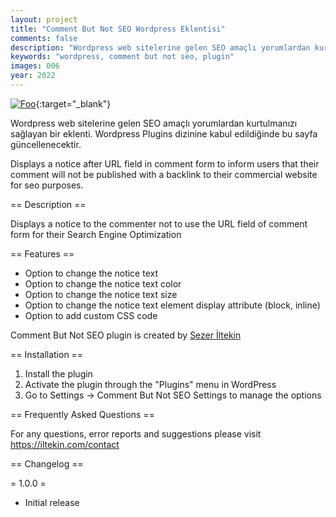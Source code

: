 ```yaml
---
layout: project
title: "Comment But Not SEO Wordpress Eklentisi"
comments: false
description: "Wordpress web sitelerine gelen SEO amaçlı yorumlardan kurtulmanızı sağlayan bir eklenti."
keywords: "wordpress, comment but not seo, plugin"
images: 006
year: 2022
---
```


[![Foo](http://www.google.com.au/images/nav_logo7.png)](http://google.com.au/){:target="_blank"}


Wordpress web sitelerine gelen SEO amaçlı yorumlardan kurtulmanızı sağlayan bir eklenti.
Wordpress Plugins dizinine kabul edildiğinde bu sayfa güncellenecektir.

Displays a notice after URL field in comment form to inform users that their comment will not be published with a backlink to their commercial website for seo purposes.

== Description ==

Displays a notice to the commenter not to use the URL field of comment form for their Search Engine Optimization

== Features ==

* Option to change the notice text
* Option to change the notice text color
* Option to change the notice text size
* Option to change the notice text element display attribute (block, inline)
* Option to add custom CSS code

Comment But Not SEO plugin is created by [Sezer İltekin](https://iltekin.com)

== Installation ==

1. Install the plugin
2. Activate the plugin through the "Plugins" menu in WordPress
3. Go to Settings -> Comment But Not SEO Settings to manage the options

== Frequently Asked Questions ==

For any questions, error reports and suggestions please visit https://iltekin.com/contact

== Changelog ==

= 1.0.0 =
* Initial release